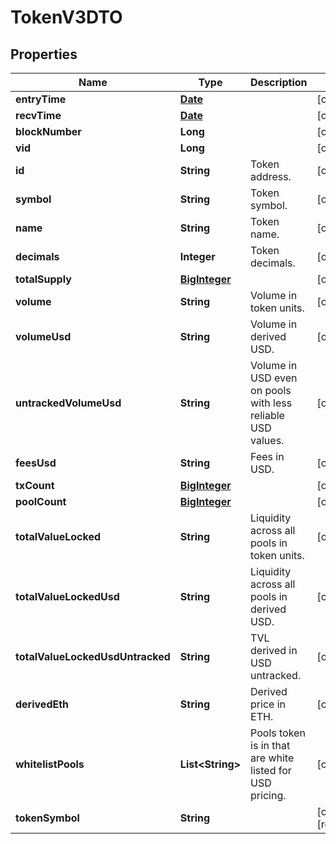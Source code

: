 

# TokenV3DTO

## Properties

Name | Type | Description | Notes
------------ | ------------- | ------------- | -------------
**entryTime** | [**Date**](Date.md) |  |  [optional]
**recvTime** | [**Date**](Date.md) |  |  [optional]
**blockNumber** | **Long** |  |  [optional]
**vid** | **Long** |  |  [optional]
**id** | **String** | Token address. |  [optional]
**symbol** | **String** | Token symbol. |  [optional]
**name** | **String** | Token name. |  [optional]
**decimals** | **Integer** | Token decimals. |  [optional]
**totalSupply** | [**BigInteger**](BigInteger.md) |  |  [optional]
**volume** | **String** | Volume in token units. |  [optional]
**volumeUsd** | **String** | Volume in derived USD. |  [optional]
**untrackedVolumeUsd** | **String** | Volume in USD even on pools with less reliable USD values. |  [optional]
**feesUsd** | **String** | Fees in USD. |  [optional]
**txCount** | [**BigInteger**](BigInteger.md) |  |  [optional]
**poolCount** | [**BigInteger**](BigInteger.md) |  |  [optional]
**totalValueLocked** | **String** | Liquidity across all pools in token units. |  [optional]
**totalValueLockedUsd** | **String** | Liquidity across all pools in derived USD. |  [optional]
**totalValueLockedUsdUntracked** | **String** | TVL derived in USD untracked. |  [optional]
**derivedEth** | **String** | Derived price in ETH. |  [optional]
**whitelistPools** | **List&lt;String&gt;** | Pools token is in that are white listed for USD pricing. |  [optional]
**tokenSymbol** | **String** |  |  [optional] [readonly]




